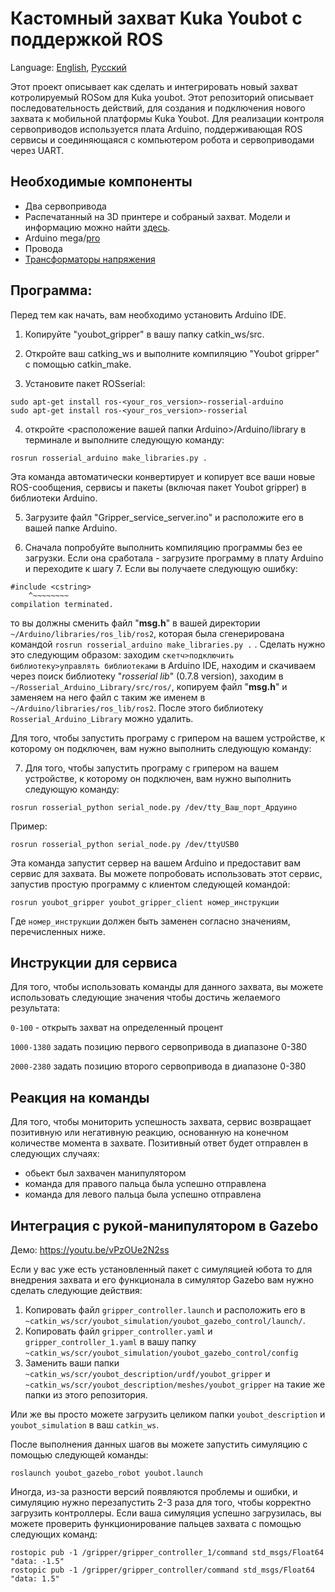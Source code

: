 # Кастомный захват Kuka Youbot с поддержкой ROS
Language: [English](https://github.com/Alex-T-RU-DE/Custom-gripper-for-youbot-with-ROS-control/blob/main/README.md), [Русский](https://github.com/Alex-T-RU-DE/Custom-gripper-for-youbot-with-ROS-control/blob/main/README.ru.md) 

Этот проект описывает как сделать и интегрировать новый захват котролируемый ROSом для Kuka youbot. Этот репозиторий описывает последовательность действий, для создания и подключения нового захвата к мобильной платформы Kuka Youbot. 
Для реализации контроля сервоприводов используется плата Arduino, поддерживающая ROS сервисы и соединяющаяся с компьютером робота и сервоприводами через UART. 

## Необходимые компоненты

- Два сервопривода
- Распечатанный на 3D принтере и собраный захват. Модели и информацию можно найти [здесь](https://www.thingiverse.com/thing:4764063).
- Arduino mega/[pro](https://www.amazon.de/ARCELI-Arduino-Mega-ATmega2560-CH340G-Elektronik/dp/B07MQ1J9MR/ref=sr_1_13?dchild=1&keywords=arduino+pro&qid=1613692717&sr=8-13)
- Провода
- [Трансформаторы напряжения](https://www.amazon.de/LAOMAO-Wandler-einstellbar-Spannungswandler-Converter/dp/B00HV4EPG8/ref=asc_df_B00HV4EPG8/?tag=googshopde-21&linkCode=df0&hvadid=231941675984&hvpos=&hvnetw=g&hvrand=3852759402861473550&hvpone=&hvptwo=&hvqmt=&hvdev=c&hvdvcmdl=&hvlocint=&hvlocphy=9068552&hvtargid=pla-420005320986&psc=1&th=1&psc=1)


## Программа:

Перед тем как начать, вам необходимо установить Arduino IDE.

1. Копируйте "youbot_gripper" в вашу папку catkin_ws/src.

2. Откройте ваш catking_ws и выполните компиляцию "Youbot gripper" с помощью catkin_make.

3. Установите пакет ROSserial:
 ```
sudo apt-get install ros-<your_ros_version>-rosserial-arduino
sudo apt-get install ros-<your_ros_version>-rosserial
 ```
4. откройте <расположение вашей папки Arduino>/Arduino/library в терминале и выполните следующую команду:
```
rosrun rosserial_arduino make_libraries.py .
```
Эта команда автоматически конвертирует и копирует все ваши новые ROS-сообщения, сервисы и пакеты (включая пакет Youbot gripper) в библиотеки Arduino.

5. Загрузите файл "Gripper_service_server.ino" и расположите его в вашей папке Arduino.

6. Сначала попробуйте выполнить компиляцию программы без ее загрузки. Если она сработала - загрузите программу в плату Arduino и переходите к шагу 7. Если вы получаете следующую ошибку:

```
#include <cstring>
    ^~~~~~~~~
compilation terminated. 
 ```
то вы должны сменить файл "**msg.h**" в вашей директории `~/Arduino/libraries/ros_lib/ros2`, которая была сгенерирована командой ```rosrun rosserial_arduino make_libraries.py .``` . Сделать нужно это следующим образом: заходим `скетч>подключить библиотеку>управлять библиотеками` в Arduino IDE, находим и скачиваем через поиск библиотеку "*rosserial lib*" (0.7.8 version), заходим в `~/Rosserial_Arduino_Library/src/ros/`, копируем файл "**msg.h**" и заменяем на него файл с таким же именем в `~/Arduino/libraries/ros_lib/ros2`. После этого библиотеку `Rosserial_Arduino_Library` можно удалить.

Для того, чтобы запустить програму с грипером на вашем устройстве, к которому он подключен, вам нужно выполнить следующую команду:
   
7. Для того, чтобы запустить програму с грипером на вашем устройстве, к которому он подключен, вам нужно выполнить следующую команду:
```
rosrun rosserial_python serial_node.py /dev/tty_Ваш_порт_Ардуино
```
Пример:  
```
rosrun rosserial_python serial_node.py /dev/ttyUSB0
```
Эта команда запустит сервер на вашем Arduino и предоставит вам сервис для захвата. Вы можете попробовать использовать этот сервис, запустив простую программу с клиентом следующей командой:
```
rosrun youbot_gripper youbot_gripper_client номер_инструкции 
```
Где ```номер_инструкции``` должен быть заменен согласно значениям, перечисленных ниже.         
                                 
## Инструкции для сервиса

Для того, чтобы использовать команды для данного захвата, вы можете использовать следующие значения чтобы достичь желаемого результата:


```0-100``` - открыть захват на определенный процент

```1000-1380``` задать позицию первого сервопривода в диапазоне 0-380

```2000-2380``` задать позицию второго сервопривода в диапазоне 0-380

## Реакция на команды

Для того, чтобы мониторить успешность захвата, сервис возвращает позитивную или негативную реакцию, основанную на конечном количестве момента в захвате. Позитивный ответ будет отправлен в следующих случаях:

- обьект был захвачен манипулятором
- команда для правого пальца была успешно отправлена
- команда для левого пальца была успешно отправлена

## Интеграция с рукой-манипулятором в Gazebo 

Демо: https://youtu.be/vPzOUe2N2ss

Если у вас уже есть установленный пакет с симуляцией юбота то для внедрения захвата и его функционала в симулятор Gazebo вам нужно сделать следующие действия:

1. Копировать  файл `gripper_controller.launch` и расположить его в `~catkin_ws/scr/youbot_simulation/youbot_gazebo_control/launch/`.
2. Копировать файл `gripper_controller.yaml` и  `gripper_controller_1.yaml` в вашу папку `~catkin_ws/scr/youbot_simulation/youbot_gazebo_control/config`
3. Заменить ваши папки `~catkin_ws/scr/youbot_description/urdf/youbot_gripper` и `~catkin_ws/scr/youbot_description/meshes/youbot_gripper` на такие же папки из этого репозитория.

Или же вы просто можете загрузить целиком папки `youbot_description` и `youbot_simulation` в ваш `catkin_ws`.

После выполнения данных шагов вы можете запустить симуляцию с помощью следующей команды:
```
roslaunch youbot_gazebo_robot youbot.launch
``` 
Иногда, из-за разности версий появляются проблемы и ошибки, и симуляцию нужно перезапустить 2-3 раза для того, чтобы корректно загрузить контроллеры. 
Если ваша симуляция успешно загрузилась, вы можете проверить функционирование пальцев захвата с помощью следующих команд:

```
rostopic pub -1 /gripper/gripper_controller_1/command std_msgs/Float64 "data: -1.5" 
rostopic pub -1 /gripper/gripper_controller/command std_msgs/Float64 "data: 1.5"
``` 
